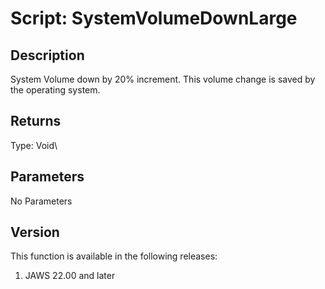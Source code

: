 # Script: SystemVolumeDownLarge

## Description

System Volume down by 20% increment. This volume change is saved by the
operating system.

## Returns

Type: Void\

## Parameters

No Parameters

## Version

This function is available in the following releases:

1.  JAWS 22.00 and later
